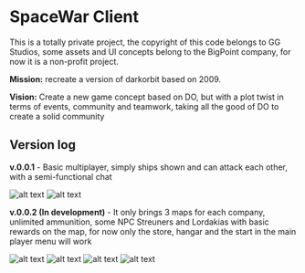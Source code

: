 # SpaceWar Client

This is a totally private project, the copyright of this code belongs to GG Studios, some assets and UI concepts belong to the BigPoint company, for now it is a non-profit project.

**Mission:** recreate a version of darkorbit based on 2009.

**Vision:** Create a new game concept based on DO, but with a plot twist in terms of events, community and teamwork, taking all the good of DO to create a solid community

## Version log

**v.0.0.1** - Basic multiplayer, simply ships shown and can attack each other, with a semi-functional chat

![alt text](https://github.com/luislortega/SpaceWar_Client/blob/main/screenshots/v001/Screenshot_1.jpg?raw=true)
![alt text](https://github.com/luislortega/SpaceWar_Client/blob/main/screenshots/v001/Screenshot_2.jpg?raw=true)

**v.0.0.2 (In development)** - It only brings 3 maps for each company, unlimited ammunition, some NPC Streuners and Lordakias with basic rewards on the map, for now only the store, hangar and the start in the main player menu will work

![alt text](https://github.com/luislortega/SpaceWar_Client/blob/main/screenshots/v002/Screenshot_1.jpg?raw=true)
![alt text](https://github.com/luislortega/SpaceWar_Client/blob/main/screenshots/v002/Screenshot_2.jpg?raw=true)
![alt text](https://github.com/luislortega/SpaceWar_Client/blob/main/screenshots/v002/Screenshot_3.jpg?raw=true)
![alt text](https://github.com/luislortega/SpaceWar_Client/blob/main/screenshots/v002/Screenshot_4.jpg?raw=true)
